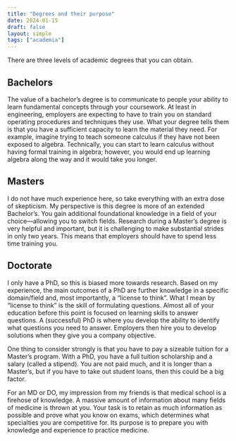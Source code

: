 ```yaml
---
title: "Degrees and their purpose"
date: 2024-01-15
draft: false
layout: simple
tags: ["academia"]
---
```


There are three levels of academic degrees that you can obtain.

## Bachelors

The value of a bachelor’s degree is to communicate to people your ability to learn fundamental concepts through your coursework.
At least in engineering, employers are expecting to have to train you on standard operating procedures and techniques they use.
What your degree tells them is that you have a sufficient capacity to learn the material they need.
For example, imagine trying to teach someone calculus if they have not been exposed to algebra.
Technically, you can start to learn calculus without having formal training in algebra; however, you would end up learning algebra along the way and it would take you longer.

## Masters

I do not have much experience here, so take everything with an extra dose of skepticism.
My perspective is this degree is more of an extended Bachelor’s.
You gain additional foundational knowledge in a field of your choice—allowing you to switch fields.
Research during a Master’s degree is very helpful and important, but it is challenging to make substantial strides in only two years.
This means that employers should have to spend less time training you.

## Doctorate

I only have a PhD, so this is biased more towards research.
Based on my experience, the main outcomes of a PhD are further knowledge in a specific domain/field and, most importantly, a “license to think”.
What I mean by “license to think” is the skill of formulating questions.
Almost all of your education before this point is focused on learning skills to answer questions.
A (successful) PhD is where you develop the ability to identify what questions you need to answer.
Employers then hire you to develop solutions when they give you a company objective.

One thing to consider strongly is that you have to pay a sizeable tuition for a Master’s program.
With a PhD, you have a full tuition scholarship and a salary (called a stipend).
You are not paid much, and it is longer than a Master’s, but if you have to take out student loans, then this could be a big factor.

For an MD or DO, my impression from my friends is that medical school is a firehose of knowledge.
A massive amount of information about many fields of medicine is thrown at you.
Your task is to retain as much information as possible and prove what you know on exams, which determines what specialties you are competitive for.
Its purpose is to prepare you with knowledge and experience to practice medicine.
